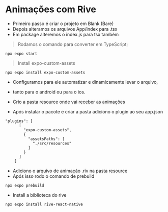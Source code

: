 # Animações com Rive

- Primeiro passo é criar o projeto em Blank (Bare)
- Depois alteramos os arquivos App/index para .tsx
- Em package alteremos o index.js para tsx também
> Rodamos o comando para converter em TypeScript;
```
npx expo start
```
> Install expo-custom-assets
```
npx expo install expo-custom-assets
```
- Configuramos para ele automatizar e dinamicamente levar o arquivo,
- tanto para o android ou para o ios.

- Crio a pasta resource onde vai receber as animações
- Após instalar o pacote e criar a pasta adiciono o plugin ao seu app.json
```
"plugins": [
      [
        "expo-custom-assets",
        {
          "assetsPaths": [
            "./src/resources"
          ]
        }
      ]
    ]

```
- Adiciono o arquivo de animação .riv na pasta resource
- Após isso rodo o comando de prebuild
```
npx expo prebuild
```
- Install a biblioteca do rive
```
npx expo install rive-react-native
```
